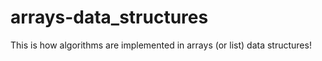 # arrays-data_structures
This is how algorithms are implemented in arrays (or list) data structures!
